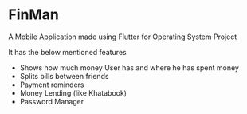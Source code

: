 # FinMan

A Mobile Application made using Flutter for Operating System Project

It has the below mentioned features
- Shows how much money User has and where he has spent money
- Splits bills between friends
- Payment reminders
- Money Lending (like Khatabook)
- Password Manager
